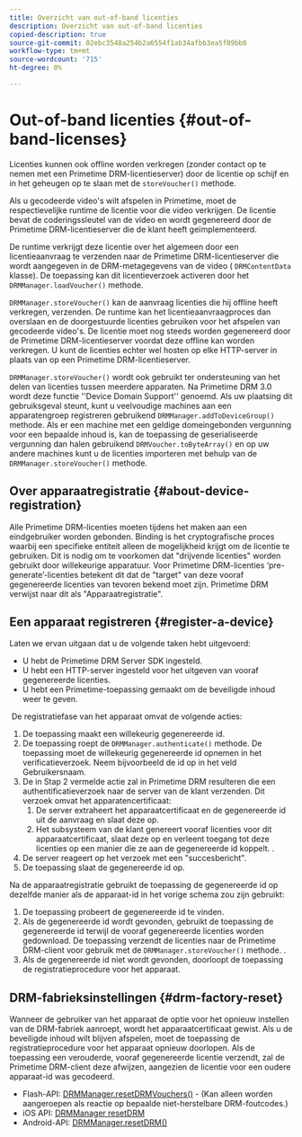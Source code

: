 ```yaml
---
title: Overzicht van out-of-band licenties
description: Overzicht van out-of-band licenties
copied-description: true
source-git-commit: 02ebc3548a254b2a6554f1ab34afbb3ea5f09bb8
workflow-type: tm+mt
source-wordcount: '715'
ht-degree: 0%

---
```


# Out-of-band licenties {#out-of-band-licenses}

Licenties kunnen ook offline worden verkregen (zonder contact op te nemen met een Primetime DRM-licentieserver) door de licentie op schijf en in het geheugen op te slaan met de `storeVoucher()` methode.

Als u gecodeerde video&#39;s wilt afspelen in Primetime, moet de respectievelijke runtime de licentie voor die video verkrijgen. De licentie bevat de coderingssleutel van de video en wordt gegenereerd door de Primetime DRM-licentieserver die de klant heeft geïmplementeerd.

De runtime verkrijgt deze licentie over het algemeen door een licentieaanvraag te verzenden naar de Primetime DRM-licentieserver die wordt aangegeven in de DRM-metagegevens van de video ( `DRMContentData` klasse). De toepassing kan dit licentieverzoek activeren door het `DRMManager.loadVoucher()` methode.

`DRMManager.storeVoucher()` kan de aanvraag licenties die hij offline heeft verkregen, verzenden. De runtime kan het licentieaanvraagproces dan overslaan en de doorgestuurde licenties gebruiken voor het afspelen van gecodeerde video&#39;s. De licentie moet nog steeds worden gegenereerd door de Primetime DRM-licentieserver voordat deze offline kan worden verkregen. U kunt de licenties echter wel hosten op elke HTTP-server in plaats van op een Primetime DRM-licentieserver.

`DRMManager.storeVoucher()` wordt ook gebruikt ter ondersteuning van het delen van licenties tussen meerdere apparaten. Na Primetime DRM 3.0 wordt deze functie &#39;&#39;Device Domain Support&#39;&#39; genoemd. Als uw plaatsing dit gebruiksgeval steunt, kunt u veelvoudige machines aan een apparatengroep registreren gebruikend `DRMManager.addToDeviceGroup()` methode. Als er een machine met een geldige domeingebonden vergunning voor een bepaalde inhoud is, kan de toepassing de geserialiseerde vergunning dan halen gebruikend `DRMVoucher.toByteArray()` en op uw andere machines kunt u de licenties importeren met behulp van de `DRMManager.storeVoucher()` methode.

## Over apparaatregistratie {#about-device-registration}

Alle Primetime DRM-licenties moeten tijdens het maken aan een eindgebruiker worden gebonden. Binding is het cryptografische proces waarbij een specifieke entiteit alleen de mogelijkheid krijgt om de licentie te gebruiken. Dit is nodig om te voorkomen dat &quot;drijvende licenties&quot; worden gebruikt door willekeurige apparatuur. Voor Primetime DRM-licenties ‘pre-generate’-licenties betekent dit dat de &quot;target&quot; van deze vooraf gegenereerde licenties van tevoren bekend moet zijn. Primetime DRM verwijst naar dit als &quot;Apparaatregistratie&quot;.

## Een apparaat registreren {#register-a-device}

Laten we ervan uitgaan dat u de volgende taken hebt uitgevoerd:

* U hebt de Primetime DRM Server SDK ingesteld.
* U hebt een HTTP-server ingesteld voor het uitgeven van vooraf gegenereerde licenties.
* U hebt een Primetime-toepassing gemaakt om de beveiligde inhoud weer te geven.

 De registratiefase van het apparaat omvat de volgende acties:

1. De toepassing maakt een willekeurig gegenereerde id.
1. De toepassing roept de `DRMManager.authenticate()` methode. De toepassing moet de willekeurig gegenereerde id opnemen in het verificatieverzoek. Neem bijvoorbeeld de id op in het veld Gebruikersnaam.
1. De in Stap 2 vermelde actie zal in Primetime DRM resulteren die een authentificatieverzoek naar de server van de klant verzenden. Dit verzoek omvat het apparatencertificaat:
   1. De server extraheert het apparaatcertificaat en de gegenereerde id uit de aanvraag en slaat deze op.
   1. Het subsysteem van de klant genereert vooraf licenties voor dit apparaatcertificaat, slaat deze op en verleent toegang tot deze licenties op een manier die ze aan de gegenereerde id koppelt. .
1. De server reageert op het verzoek met een &quot;succesbericht&quot;.
1. De toepassing slaat de gegenereerde id op.

Na de apparaatregistratie gebruikt de toepassing de gegenereerde id op dezelfde manier als de apparaat-id in het vorige schema zou zijn gebruikt:
1. De toepassing probeert de gegenereerde id te vinden.
1. Als de gegenereerde id wordt gevonden, gebruikt de toepassing de gegenereerde id terwijl de vooraf gegenereerde licenties worden gedownload. De toepassing verzendt de licenties naar de Primetime DRM-client voor gebruik met de `DRMManager.storeVoucher()` methode. .
1. Als de gegenereerde id niet wordt gevonden, doorloopt de toepassing de registratieprocedure voor het apparaat.

## DRM-fabrieksinstellingen {#drm-factory-reset}

Wanneer de gebruiker van het apparaat de optie voor het opnieuw instellen van de DRM-fabriek aanroept, wordt het apparaatcertificaat gewist. Als u de beveiligde inhoud wilt blijven afspelen, moet de toepassing de registratieprocedure voor het apparaat opnieuw doorlopen. Als de toepassing een verouderde, vooraf gegenereerde licentie verzendt, zal de Primetime DRM-client deze afwijzen, aangezien de licentie voor een oudere apparaat-id was gecodeerd.

* Flash-API: [DRMManager.resetDRMVouchers()](https://help.adobe.com/en_US/FlashPlatform/reference/actionscript/3/flash/net/drm/DRMManager.html#resetDRMVouchers()) - (Kan alleen worden aangeroepen als reactie op bepaalde niet-herstelbare DRM-foutcodes.)
* iOS API: [DRMManager resetDRM](https://help.adobe.com/en_US/primetime/api/drm-apis/client/ios/interface_d_r_m_manager.html#a0dd6c9662428583196e0419d3ea69446)
* Android-API: [DRMManager.resetDRM()](https://help.adobe.com/en_US/primetime/api/drm-apis/client/android/com/adobe/ave/drm/DRMManager.html#resetDRM(com.adobe.ave.drm.DRMOperationErrorCallback,%20com.adobe.ave.drm.DRMOperationCompleteCallback))
